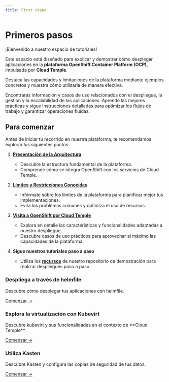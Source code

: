 ```yaml
---
title: First steps
---
```


# Primeros pasos

¡Bienvenido a nuestro espacio de tutoriales!

Este espacio está diseñado para explicar y demostrar cómo desplegar aplicaciones en la **plataforma OpenShift Container Platform (OCP)**, impulsada por **Cloud Temple**.

Destaca las capacidades y limitaciones de la plataforma mediante ejemplos concretos y muestra cómo utilizarla de manera efectiva.

Encontrarás información y casos de uso relacionados con el despliegue, la gestión y la escalabilidad de las aplicaciones. Aprende las mejores prácticas y sigue instrucciones detalladas para optimizar los flujos de trabajo y garantizar operaciones fluidas.

## Para comenzar

Antes de iniciar tu recorrido en nuestra plataforma, te recomendamos explorar los siguientes puntos:

1. [**Presentación de la Arquitectura**](../concepts.md#architecture-générale-de-la-plateforme)
    - Descubre la estructura fundamental de la plataforma.
    - Comprende cómo se integra OpenShift con los servicios de Cloud Temple.

2. [**Límites y Restricciones Conocidas**](../concepts.md)
    - Infórmate sobre los límites de la plataforma para planificar mejor tus implementaciones.
    - Evita los problemas comunes y optimiza el uso de recursos.

3. [**Visita a OpenShift por Cloud Temple**](../quickstart.md)
    - Explora en detalle las características y funcionalidades adaptadas a nuestro despliegue.
    - Descubre casos de uso prácticos para aprovechar al máximo las capacidades de la plataforma.

4. **Sigue nuestros tutoriales paso a paso**
    - Utiliza los [**recursos**](https://github.com/Cloud-Temple/product-openshift-how-to/tree/main) de nuestro repositorio de demostración para realizar despliegues paso a paso.

<div class="card-grid">
  <div class="card">
    <h3>Despliega a través de helmfile</h3>
    <p>Descubre cómo desplegar tus aplicaciones con helmfile.</p>
    <a href="tutorials/deploy-through-helmfile" class="card-link">Comenzar &rarr;</a>
  </div>
  <div class="card">
    <h3>Explora la virtualización con Kubevirt</h3>
    <p>Descubre kubevirt y sus funcionalidades en el contexto de **Cloud Temple**.</p>
    <a href="tutorials/deploy-vm-with-kubevirt" class="card-link">Comenzar &rarr;</a>
  </div>
  <div class="card">
    <h3>Utiliza Kasten</h3>
    <p>Descubre Kasten y configura las copias de seguridad de tus datos.</p>
    <a href="tutorials/using-kasten" class="card-link">Comenzar &rarr;</a>
  </div>
</div>